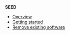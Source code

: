 **SEED**
- [Overview](overview)
- [Getting started ](getting-started)
 - [Remove existing software](prereq-remove-existing-software)    